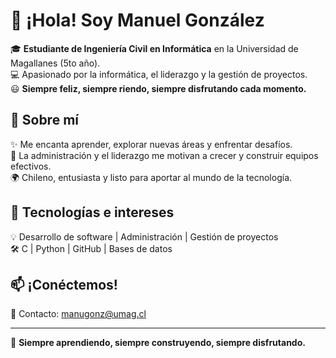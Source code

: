 # 👋 ¡Hola! Soy Manuel González  

🎓 **Estudiante de Ingeniería Civil en Informática** en la Universidad de Magallanes (5to año).  
💻 Apasionado por la informática, el liderazgo y la gestión de proyectos.  
😃 **Siempre feliz, siempre riendo, siempre disfrutando cada momento.**  

## 🚀 Sobre mí  
✨ Me encanta aprender, explorar nuevas áreas y enfrentar desafíos.  
📌 La administración y el liderazgo me motivan a crecer y construir equipos efectivos.  
🌍 Chileno, entusiasta y listo para aportar al mundo de la tecnología.  

## 🔧 Tecnologías e intereses  
💡 Desarrollo de software | Administración | Gestión de proyectos  
🛠️ C | Python | GitHub | Bases de datos  

## 📫 ¡Conéctemos!  
📧 Contacto: manugonz@umag.cl

---

🚀 **Siempre aprendiendo, siempre construyendo, siempre disfrutando.**  
